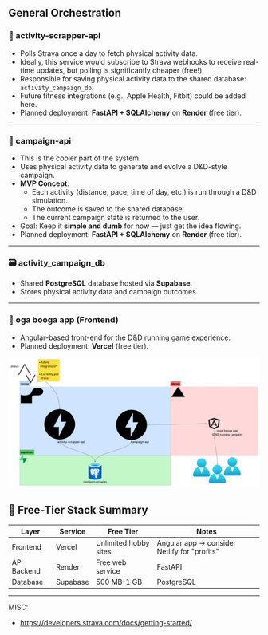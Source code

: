 
## General Orchestration

### 🏃 activity-scrapper-api
- Polls Strava once a day to fetch physical activity data.
- Ideally, this service would subscribe to Strava webhooks to receive real-time updates, but polling is significantly cheaper (free!)
- Responsible for saving physical activity data to the shared database: `activity_campaign_db`.
- Future fitness integrations (e.g., Apple Health, Fitbit) could be added here.
- Planned deployment: **FastAPI + SQLAlchemy** on **Render** (free tier).

---

### 🎯 campaign-api
- This is the cooler part of the system.
- Uses physical activity data to generate and evolve a D&D-style campaign.
- **MVP Concept**:
  - Each activity (distance, pace, time of day, etc.) is run through a D&D simulation.
  - The outcome is saved to the shared database.
  - The current campaign state is returned to the user.
- Goal: Keep it **simple and dumb** for now — just get the idea flowing.
- Planned deployment: **FastAPI + SQLAlchemy** on **Render** (free tier).

---

### 🗃️ activity_campaign_db
- Shared **PostgreSQL** database hosted via **Supabase**.
- Stores physical activity data and campaign outcomes.

---

### 🧙 oga booga app (Frontend)
- Angular-based front-end for the D&D running game experience.
- Planned deployment: **Vercel** (free tier).


![Workflow](assets/workflow.png)




## 🧱 Free-Tier Stack Summary

| Layer           | Service     | Free Tier                | Notes                                      |
|----------------|-------------|--------------------------|--------------------------------------------|
| Frontend        | Vercel      | Unlimited hobby sites    | Angular app → consider Netlify for "profits" |
| API Backend     | Render      | Free web service         | FastAPI                                    |
| Database        | Supabase    | 500 MB–1 GB              | PostgreSQL                                 |
---


MISC:
* https://developers.strava.com/docs/getting-started/
